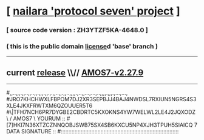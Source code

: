 
# [ [nailara 'protocol seven' project](http://nailara.network/) ]

### [ source code version : ZH3YTZF5KA-4648.0 ]

### ( this is the public domain [license](../license)d 'base' branch )
---
## current [release](https://github.com/nailara-technologies/protocol-7/releases) \\\\// [AMOS7-v2.27.9](https://github.com/nailara-technologies/protocol-7/releases/tag/AMOS7-v2.27.9)
---

#,,..,,,.,,..,,..,,.,,,.,,.,.,,..,,.,,..,,,,.,..,,...,...,..,,,,.,,,.,...,...,
#JRO7KHCHWXLFBPOM7DJ2XR3SEPBJJ4BAJ4NWDSL7RXIUN5NGRS4S3XLE4JKXFRWTXM6QZOUUER5T6
#\\\|TFH7NCH6PR7DYGBE2CBDRTC5KXOKNS4YW7WELWL2LE4J2JQXODZ \ / AMOS7 \ YOURUM ::
#\[7]HKI7N36XTZCZNNQOBJSWB75SX4SB6KXCU5NP4XJH3TPUH5SIAICQ 7  DATA SIGNATURE ::
#:::::::::::::::::::::::::::::::::::::::::::::::::::::::::::::::::::::::::::::
